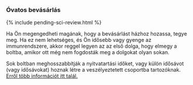### Óvatos bevásárlás

{% include pending-sci-review.html %}

Ha Ön megengedheti magának, hogy a bevásárlást házhoz hozassa, tegye meg. Ha ez nem lehetséges, és Ön idősebb vagy gyenge az immunrendszere, akkor reggel legyen az az első dolga, hogy elmegy a boltba, amikor ott még nem fogdosták meg a dolgokat olyan sokan.

Sok boltban meghosszabbítják a nyitvatartási időket, vagy külön idősávot (vagy idősávokat) hoznak létre a veszélyeztetett csoportba tartozóknak. [Erről több információt itt talál.](https://twitter.com/mcuban/status/1239244137834127362)
